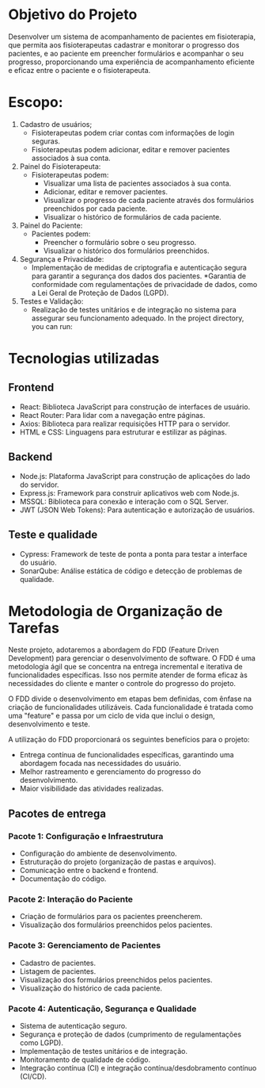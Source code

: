 # Objetivo do Projeto

Desenvolver um sistema de acompanhamento de pacientes em fisioterapia, que permita aos fisioterapeutas cadastrar e monitorar o progresso dos pacientes, e ao paciente em preencher formulários e acompanhar o seu progresso, proporcionando uma experiência de acompanhamento eficiente e eficaz entre o paciente e o fisioterapeuta.

# Escopo:
1. Cadastro de usuários;
    * Fisioterapeutas podem criar contas com informações de login seguras.
    * Fisioterapeutas podem adicionar, editar e remover pacientes associados à sua conta.
2. Painel do Fisioterapeuta:
    * Fisioterapeutas podem:
        * Visualizar uma lista de pacientes associados à sua conta.
        * Adicionar, editar e remover pacientes.
        * Visualizar o progresso de cada paciente através dos formulários preenchidos por cada paciente.
        * Visualizar o histórico de formulários de cada paciente.
3. Painel do Paciente:
    * Pacientes podem:
        * Preencher o formulário sobre o seu progresso.
        * Visualizar o histórico dos formulários preenchidos.
4. Segurança e Privacidade:
    * Implementação de medidas de criptografia e autenticação segura para garantir a segurança dos dados dos pacientes.
    *Garantia de conformidade com regulamentações de privacidade de dados, como a Lei Geral de Proteção de Dados (LGPD).
5. Testes e Validação:
    * Realização de testes unitários e de integração no sistema para assegurar seu funcionamento adequado.
In the project directory, you can run:

# Tecnologias utilizadas
## Frontend
* React: Biblioteca JavaScript para construção de interfaces de usuário.
* React Router: Para lidar com a navegação entre páginas.
* Axios: Biblioteca para realizar requisições HTTP para o servidor.
* HTML e CSS: Linguagens para estruturar e estilizar as páginas.

## Backend
* Node.js: Plataforma JavaScript para construção de aplicações do lado do servidor.
* Express.js: Framework para construir aplicativos web com Node.js.
* MSSQL: Biblioteca para conexão e interação com o SQL Server.
* JWT (JSON Web Tokens): Para autenticação e autorização de usuários.

## Teste e qualidade
* Cypress: Framework de teste de ponta a ponta para testar a interface do usuário.
* SonarQube: Análise estática de código e detecção de problemas de qualidade.


# Metodologia de Organização de Tarefas
Neste projeto, adotaremos a abordagem do FDD (Feature Driven Development) para gerenciar o desenvolvimento de software. O FDD é uma metodologia ágil que se concentra na entrega incremental e iterativa de funcionalidades específicas. Isso nos permite atender de forma eficaz às necessidades do cliente e manter o controle do progresso do projeto.

O FDD divide o desenvolvimento em etapas bem definidas, com ênfase na criação de funcionalidades utilizáveis. Cada funcionalidade é tratada como uma "feature" e passa por um ciclo de vida que inclui o design, desenvolvimento e teste.

A utilização do FDD proporcionará os seguintes benefícios para o projeto:

* Entrega contínua de funcionalidades específicas, garantindo uma abordagem focada nas necessidades do usuário.
* Melhor rastreamento e gerenciamento do progresso do desenvolvimento.
* Maior visibilidade das atividades realizadas.

## Pacotes de entrega
### Pacote 1: Configuração e Infraestrutura
* Configuração do ambiente de desenvolvimento.
* Estruturação do projeto (organização de pastas e arquivos).
* Comunicação entre o backend e frontend.
* Documentação do código.

### Pacote 2: Interação do Paciente
* Criação de formulários para os pacientes preencherem.
* Visualização dos formulários preenchidos pelos pacientes.

### Pacote 3: Gerenciamento de Pacientes
* Cadastro de pacientes.
* Listagem de pacientes.
* Visualização dos formulários preenchidos pelos pacientes.
* Visualização do histórico de cada paciente.


### Pacote 4: Autenticação, Segurança e Qualidade
* Sistema de autenticação seguro.
* Segurança e proteção de dados (cumprimento de regulamentações como LGPD).
* Implementação de testes unitários e de integração.
* Monitoramento de qualidade de código.
* Integração contínua (CI) e integração contínua/desdobramento contínuo (CI/CD).